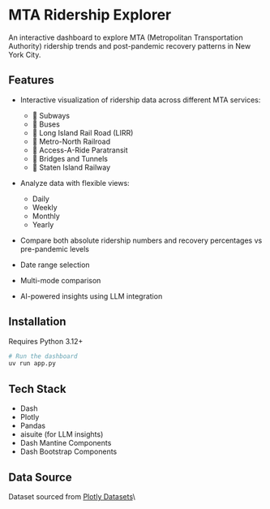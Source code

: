 # MTA Ridership Explorer

An interactive dashboard to explore MTA (Metropolitan Transportation Authority) ridership trends and post-pandemic recovery patterns in New York City.

## Features

- Interactive visualization of ridership data across different MTA services:
  - 🚆 Subways
  - 🚌 Buses
  - 🚄 Long Island Rail Road (LIRR)
  - 🚉 Metro-North Railroad
  - 🚐 Access-A-Ride Paratransit
  - 🌉 Bridges and Tunnels
  - 🚋 Staten Island Railway

- Analyze data with flexible views:
  - Daily
  - Weekly 
  - Monthly
  - Yearly

- Compare both absolute ridership numbers and recovery percentages vs pre-pandemic levels
- Date range selection
- Multi-mode comparison
- AI-powered insights using LLM integration

## Installation

Requires Python 3.12+

```sh
# Run the dashboard
uv run app.py
```

## Tech Stack
- Dash
- Plotly
- Pandas
- aisuite (for LLM insights)
- Dash Mantine Components
- Dash Bootstrap Components

## Data Source

Dataset sourced from [Plotly Datasets](https://github.com/plotly/datasets/tree/master/App-Challenges/MTA-NYC)\
